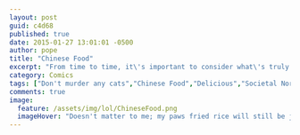 ```yaml
---
layout: post
guid: c4d68
published: true
date: 2015-01-27 13:01:01 -0500
author: pope
title: "Chinese Food"
excerpt: "From time to time, it\'s important to consider what\'s truly important to us, because at any moment, a horrifying truth could be revealed onto the masses and change our very perception of life. Or, you know, keep it basically the same. "
category: Comics
tags: ["Don't murder any cats","Chinese Food","Delicious","Societal Norms Are Stupid","How It's Made","I Could Really Go For Some Lo Mein Right Now","Letters From Scott","cats"]
comments: true 
image:
  feature: /assets/img/lol/ChineseFood.png
  imageHover: "Doesn't matter to me; my paws fried rice will still be just as delicious."
---
```


